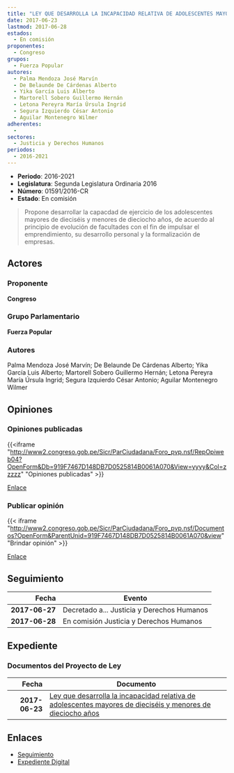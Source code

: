 ```yaml
---
title: "LEY QUE DESARROLLA LA INCAPACIDAD RELATIVA DE ADOLESCENTES MAYORES DE DIECISÉIS Y MENORES DE DIECIOCHO AÑOS"
date: 2017-06-23
lastmod: 2017-06-28
estados: 
  - En comisión
proponentes: 
  - Congreso
grupos: 
  - Fuerza Popular
autores: 
  - Palma Mendoza José Marvín
  - De Belaunde De Cárdenas Alberto
  - Yika García Luis Alberto
  - Martorell Sobero Guillermo Hernán
  - Letona Pereyra María Úrsula Ingrid
  - Segura Izquierdo César Antonio
  - Aguilar Montenegro Wilmer
adherentes: 
  - 
sectores: 
  - Justicia y Derechos Humanos
periodos: 
  - 2016-2021
---
```


- **Periodo**: 2016-2021
- **Legislatura**: Segunda Legislatura Ordinaria 2016
- **Número**: 01591/2016-CR
- **Estado**: En comisión

> Propone desarrollar la capacdad de ejercicio de los adolescentes mayores de dieciséis y menores de dieciocho años, de acuerdo al principio de evolución de facultades con el fin de impulsar el emprendimiento, su desarrollo personal y la formalización de empresas.


## Actores

### Proponente

**Congreso**

### Grupo Parlamentario

**Fuerza Popular**

### Autores

Palma Mendoza José Marvín; De Belaunde De Cárdenas Alberto; Yika García Luis Alberto; Martorell Sobero Guillermo Hernán; Letona Pereyra María Úrsula Ingrid; Segura Izquierdo César Antonio; Aguilar Montenegro Wilmer


## Opiniones

### Opiniones publicadas

{{<iframe "http://www2.congreso.gob.pe/Sicr/ParCiudadana/Foro_pvp.nsf/RepOpiweb04?OpenForm&Db=919F7467D148DB7D0525814B0061A070&View=yyyy&Col=zzzzz" "Opiniones publicadas" >}}

[Enlace](http://www2.congreso.gob.pe/Sicr/ParCiudadana/Foro_pvp.nsf/RepOpiweb04?OpenForm&Db=919F7467D148DB7D0525814B0061A070&View=yyyy&Col=zzzzz)
### Publicar opinión

{{< iframe "http://www2.congreso.gob.pe/Sicr/ParCiudadana/Foro_pvp.nsf/Documentos?OpenForm&ParentUnid=919F7467D148DB7D0525814B0061A070&view" "Brindar opinión" >}}

[Enlace](http://www2.congreso.gob.pe/Sicr/ParCiudadana/Foro_pvp.nsf/Documentos?OpenForm&ParentUnid=919F7467D148DB7D0525814B0061A070&view)

## Seguimiento

| Fecha | Evento |
|------:|--------|
| **2017-06-27** | Decretado a... Justicia y Derechos Humanos|
| **2017-06-28** | En comisión Justicia y Derechos Humanos|


## Expediente


### Documentos del Proyecto de Ley

| Fecha | Documento |
|------:|--------|
| **2017-06-23** | [Ley que desarrolla la incapacidad relativa de adolescentes mayores de dieciséis y menores de dieciocho años](http://www.leyes.congreso.gob.pe/Documentos/2016_2021/Proyectos_de_Ley_y_de_Resoluciones_Legislativas/PL0159120170623..PDF) |

## Enlaces 

- [Seguimiento](http://www2.congreso.gob.pe/Sicr/TraDocEstProc/CLProLey2016.nsf/f7fff46988ca05b1052578e100829cc7/69602ebfae68cb0b0525814b005996fd?OpenDocument)
- [Expediente Digital](http://www2.congreso.gob.pe/Sicr/TraDocEstProc/CLProLey2016.nsf/f7fff46988ca05b1052578e100829cc7/69602ebfae68cb0b0525814b005996fd?OpenDocument&Click=05257FB7005EB655.eb71d0cf91d8294e05256cdf006b5706/$Body/0.1C6C)
